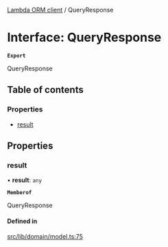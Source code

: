 [Lambda ORM client](../README.md) / QueryResponse

# Interface: QueryResponse

**`Export`**

QueryResponse

## Table of contents

### Properties

- [result](QueryResponse.md#result)

## Properties

### result

• **result**: `any`

**`Memberof`**

QueryResponse

#### Defined in

[src/lib/domain/model.ts:75](https://github.com/FlavioLionelRita/lambdaorm-client-node/blob/622022e/src/lib/domain/model.ts#L75)
